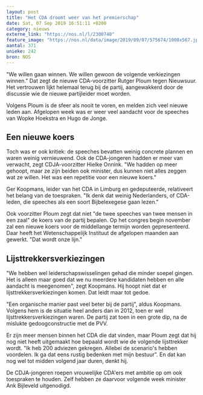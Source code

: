 ```yaml
---
layout: post
title: "Het CDA droomt weer van het premierschap"
date: Sat, 07 Sep 2019 16:51:11 +0200
category: nieuws
externe_link: "https://nos.nl/l/2300740"
feature_image: "https://nos.nl/data/image/2019/09/07/575674/1008x567.jpg"
aantal: 371
unieke: 242
bron: NOS
---
```


<p>"We willen gaan winnen. We willen gewoon de volgende verkiezingen winnen." Dat zegt de nieuwe CDA-voorzitter Rutger Ploum tegen Nieuwsuur. Het vertrouwen lijkt helemaal terug bij de partij, aangewakkerd door de discussie wie de nieuwe partijleider moet worden.</p>
<p>Volgens Ploum is de sfeer als nooit te voren, en melden zich veel nieuwe leden aan. Afgelopen week was er weer veel aandacht voor de speeches van Wopke Hoekstra en Hugo de Jonge.</p>
<h2>Een nieuwe koers</h2>
<p>Toch was er ook kritiek: de speeches bevatten weinig concrete plannen en waren weinig vernieuwend. Ook de CDA-jongeren hadden er meer van verwacht, zegt CDJA-voorzitter Hielke Onnink. "We hadden op meer gehoopt, maar ze zijn beiden ook minister, dus kunnen niet alles zeggen wat ze willen. Het was een repetitie voor een nieuwe koers."</p>
<p>Ger Koopmans, leider van het CDA in Limburg en gedeputeerde, relativeert het belang van de toespraken. "Ik denk dat weinig Nederlanders, of CDA-leden, die speeches als een soort Bijbelexegese gaan lezen."</p>
<p>Ook voorzitter Ploum zegt dat niet "de twee speeches van twee mensen in een zaal" de koers van de partij bepalen. Op het congres begin november zal een nieuwe koers voor de middellange termijn worden gepresenteerd. Daar heeft het Wetenschappelijk Instituut de afgelopen maanden aan gewerkt. "Dat wordt onze lijn."</p>
<h2>Lijsttrekkersverkiezingen</h2>
<p>"We hebben wel leiderschapswisselingen gehad die minder soepel gingen. Het is alleen maar goed dat we nu meerdere kandidaten hebben en alle aandacht is meegenomen", zegt Koopmans. Hij hoopt niet dat er lijsttrekkersverkiezingen komen. Dat leidt maar tot gedoe.</p>
<p>"Een organische manier past veel beter bij de partij", aldus Koopmans. Volgens hem is de situatie heel anders dan in 2012, toen er wel lijsttrekkersverkiezingen waren. De partij zat toen in een grote dip, na de mislukte gedoogconstructie met de PVV.</p>
<p>Er zijn meer mensen binnen het CDA die dat vinden, maar Ploum zegt dat hij nog niet heeft uitgemaakt hoe bepaald wordt wie de volgende lijsttrekker wordt. "Ik heb 200 adviezen gekregen. Allebei de scenario's hebben voordelen. Ik ga dat eens rustig bedenken met mijn bestuur". En dat kan nog wel tot midden volgend jaar duren, denkt hij.</p>
<p>De CDJA-jongeren roepen vrouwelijke CDA'ers met ambitie op om ook toespraken te houden. Zelf hebben ze daarvoor volgende week minister Ank Bijleveld uitgenodigd.</p>
